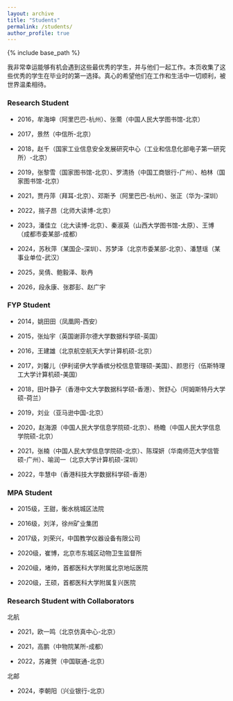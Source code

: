 ```yaml
---
layout: archive
title: "Students"
permalink: /students/
author_profile: true
---
```


{% include base_path %}

我非常幸运能够有机会遇到这些最优秀的学生，并与他们一起工作。本页收集了这些优秀的学生在毕业时的第一选择。真心的希望他们在工作和生活中一切顺利，被世界温柔相待。


### Research Student
* 2016，牟海坤（阿里巴巴-杭州）、张薷（中国人民大学图书馆-北京）

* 2017，景然（中信所-北京）

* 2018，赵千（国家工业信息安全发展研究中心（工业和信息化部电子第一研究所）-北京）

* 2019，张黎雪（国家图书馆-北京）、罗清扬（中国工商银行-广州）、柏林（国家图书馆-北京）

* 2021，贾丹萍（拜耳-北京）、邓斯予（阿里巴巴-杭州）、张正（华为-深圳）

* 2022，揣子昂（北师大读博-北京）

* 2023，潘佳立（北大读博-北京）、秦淑英（山西大学图书馆-太原）、王博（成都市委某部-成都）

* 2024，苏秋萍（某国企-深圳）、苏梦泽（北京市委某部-北京）、潘慧瑶（某事业单位-武汉）

* 2025，吴倩、鲍毅泽、耿冉

* 2026，段永康、张郡彭、赵广宇

### FYP Student
* 2014，姚田田（凤凰网-西安）

* 2015，张灿宇（英国谢菲尔德大学数据科学硕-英国）

* 2016，王建雄（北京航空航天大学计算机硕-北京）

* 2017，刘馨儿（伊利诺伊大学香槟分校信息管理硕-美国）、颜思行（伍斯特理工大学计算机硕-美国）

* 2018，田叶静子（香港中文大学数据科学硕-香港）、贺舒心（阿姆斯特丹大学硕-荷兰）

* 2019，刘业（亚马逊中国-北京）

* 2020，赵海源（中国人民大学信息学院硕-北京）、杨瞻（中国人民大学信息学院硕-北京）

* 2021，张楠（中国人民大学信息学院硕-北京）、陈琛妍（华南师范大学信管硕-广州）、喻润一（北京大学计算机硕-深圳）

* 2022，牛慧中（香港科技大学数据科学硕-香港）

### MPA Student
* 2015级，王甜，衡水桃城区法院

* 2016级，刘洋，徐州矿业集团

* 2017级，刘荣兴，中国教学仪器设备有限公司

* 2020级，崔博，北京市东城区动物卫生监督所

* 2020级，堵帅，首都医科大学附属北京地坛医院

* 2020级，王硕，首都医科大学附属复兴医院

### Research Student with Collaborators
北航
* 2021，欧一鸣（北京仿真中心-北京）

* 2021，高鹏（中物院某所-成都）

* 2022，苏雍贺（中国联通-北京）

北邮
* 2024，李朝阳（兴业银行-北京）

